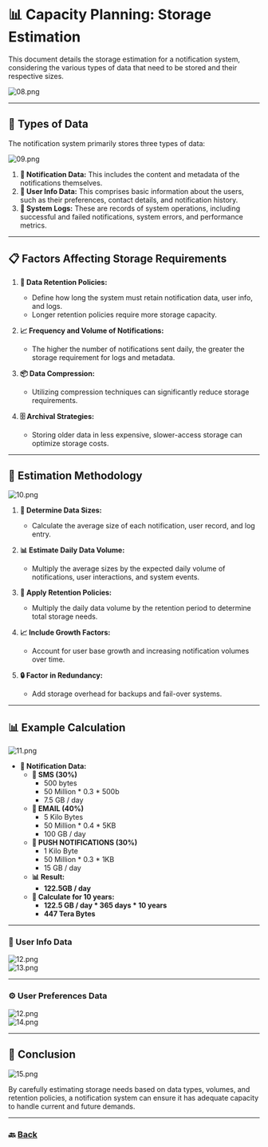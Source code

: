 # **📊 Capacity Planning: Storage Estimation**

This document details the storage estimation for a notification system, considering the various types of data that need to be stored and their respective sizes.

![08.png](img/08.png)

---

## **📂 Types of Data**

The notification system primarily stores three types of data:

![09.png](img/09.png)

1. **📨 Notification Data:** This includes the content and metadata of the notifications themselves.
2. **👤 User Info Data:** This comprises basic information about the users, such as their preferences, contact details, and notification history.
3. **📝 System Logs:** These are records of system operations, including successful and failed notifications, system errors, and performance metrics.

---

## **📋 Factors Affecting Storage Requirements**

1. **📅 Data Retention Policies:**
    * Define how long the system must retain notification data, user info, and logs.
    * Longer retention policies require more storage capacity.

2. **📈 Frequency and Volume of Notifications:**
    * The higher the number of notifications sent daily, the greater the storage requirement for logs and metadata.

3. **📦 Data Compression:**
    * Utilizing compression techniques can significantly reduce storage requirements.

4. **🗄️ Archival Strategies:**
    * Storing older data in less expensive, slower-access storage can optimize storage costs.

---

## **📝 Estimation Methodology**

![10.png](img/10.png)

1. **📏 Determine Data Sizes:**
    * Calculate the average size of each notification, user record, and log entry.

2. **📊 Estimate Daily Data Volume:**
    * Multiply the average sizes by the expected daily volume of notifications, user interactions, and system events.

3. **📅 Apply Retention Policies:**
    * Multiply the daily data volume by the retention period to determine total storage needs.

4. **📈 Include Growth Factors:**
    * Account for user base growth and increasing notification volumes over time.

5. **🔒 Factor in Redundancy:**
    * Add storage overhead for backups and fail-over systems.

---

## **📊 Example Calculation**

![11.png](img/11.png)

* **📨 Notification Data:**
    * **📱 SMS (30%)**
        * 500 bytes
        * 50 Million \* 0.3 \* 500b
        * 7.5 GB / day
    * **📧 EMAIL (40%)**
        * 5 Kilo Bytes
        * 50 Million \* 0.4 \* 5KB
        * 100 GB / day
    * **📲 PUSH NOTIFICATIONS (30%)**
        * 1 Kilo Byte
        * 50 Million \* 0.3 \* 1KB
        * 15 GB / day
    * **📊 Result:**
        * **122.5GB / day**
    * **📅 Calculate for 10 years:**
        * **122.5 GB / day \* 365 days \* 10 years**
        * **447 Tera Bytes**

---

### **👤 User Info Data**

![12.png](img/12.png)  
![13.png](img/13.png)

---

### **⚙️ User Preferences Data**

![12.png](img/12.png)  
![14.png](img/14.png)

---

## **🎯 Conclusion**

![15.png](img/15.png)

By carefully estimating storage needs based on data types, volumes, and retention policies, a notification system can ensure it has adequate capacity to handle current and future demands.

---

### 🔙 [Back](../README.md)